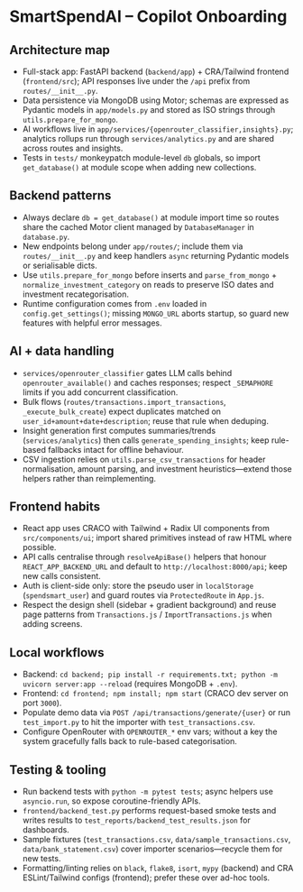 # SmartSpendAI – Copilot Onboarding

## Architecture map
- Full-stack app: FastAPI backend (`backend/app`) + CRA/Tailwind frontend (`frontend/src`); API responses live under the `/api` prefix from `routes/__init__.py`.
- Data persistence via MongoDB using Motor; schemas are expressed as Pydantic models in `app/models.py` and stored as ISO strings through `utils.prepare_for_mongo`.
- AI workflows live in `app/services/{openrouter_classifier,insights}.py`; analytics rollups run through `services/analytics.py` and are shared across routes and insights.
- Tests in `tests/` monkeypatch module-level `db` globals, so import `get_database()` at module scope when adding new collections.

## Backend patterns
- Always declare `db = get_database()` at module import time so routes share the cached Motor client managed by `DatabaseManager` in `database.py`.
- New endpoints belong under `app/routes/`; include them via `routes/__init__.py` and keep handlers `async` returning Pydantic models or serialisable dicts.
- Use `utils.prepare_for_mongo` before inserts and `parse_from_mongo` + `normalize_investment_category` on reads to preserve ISO dates and investment recategorisation.
- Runtime configuration comes from `.env` loaded in `config.get_settings()`; missing `MONGO_URL` aborts startup, so guard new features with helpful error messages.

## AI + data handling
- `services/openrouter_classifier` gates LLM calls behind `openrouter_available()` and caches responses; respect `_SEMAPHORE` limits if you add concurrent classification.
- Bulk flows (`routes/transactions.import_transactions`, `_execute_bulk_create`) expect duplicates matched on `user_id+amount+date+description`; reuse that rule when deduping.
- Insight generation first computes summaries/trends (`services/analytics`) then calls `generate_spending_insights`; keep rule-based fallbacks intact for offline behaviour.
- CSV ingestion relies on `utils.parse_csv_transactions` for header normalisation, amount parsing, and investment heuristics—extend those helpers rather than reimplementing.

## Frontend habits
- React app uses CRACO with Tailwind + Radix UI components from `src/components/ui`; import shared primitives instead of raw HTML where possible.
- API calls centralise through `resolveApiBase()` helpers that honour `REACT_APP_BACKEND_URL` and default to `http://localhost:8000/api`; keep new calls consistent.
- Auth is client-side only: store the pseudo user in `localStorage` (`spendsmart_user`) and guard routes via `ProtectedRoute` in `App.js`.
- Respect the design shell (sidebar + gradient background) and reuse page patterns from `Transactions.js` / `ImportTransactions.js` when adding screens.

## Local workflows
- Backend: `cd backend; pip install -r requirements.txt; python -m uvicorn server:app --reload` (requires MongoDB + `.env`).
- Frontend: `cd frontend; npm install; npm start` (CRACO dev server on port `3000`).
- Populate demo data via `POST /api/transactions/generate/{user}` or run `test_import.py` to hit the importer with `test_transactions.csv`.
- Configure OpenRouter with `OPENROUTER_*` env vars; without a key the system gracefully falls back to rule-based categorisation.

## Testing & tooling
- Run backend tests with `python -m pytest tests`; async helpers use `asyncio.run`, so expose coroutine-friendly APIs.
- `frontend/backend_test.py` performs request-based smoke tests and writes results to `test_reports/backend_test_results.json` for dashboards.
- Sample fixtures (`test_transactions.csv`, `data/sample_transactions.csv`, `data/bank_statement.csv`) cover importer scenarios—recycle them for new tests.
- Formatting/linting relies on `black`, `flake8`, `isort`, `mypy` (backend) and CRA ESLint/Tailwind configs (frontend); prefer these over ad-hoc tools.
